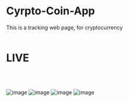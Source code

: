 # Cyrpto-Coin-App
This is a tracking web page,  for cryptocurrency 
<br><br>
<p align="center"><h1> LIVE </h1></p>

<br><br>

![image](https://github.com/baharkose/Cyrpto-Coin-App/assets/110201916/3dee0990-14fa-4e3d-9007-a0bd62c77ed8)
![image](https://github.com/baharkose/Cyrpto-Coin-App/assets/110201916/06f44ba2-0353-48d6-8168-e94a7e70787b)
![image](https://github.com/baharkose/Cyrpto-Coin-App/assets/110201916/2d12bc61-cb0c-442d-8d68-d8d37e3a9a22)
![image](https://github.com/baharkose/Cyrpto-Coin-App/assets/110201916/74276f17-e596-4f18-afab-55dac71a8c85)




